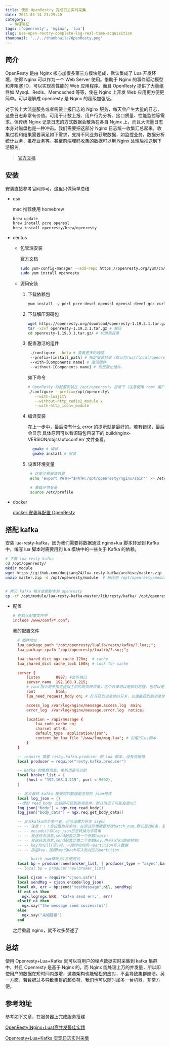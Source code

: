 ```yaml
---
title: 使用 OpenRestry 完成日志实时采集
date: 2021-03-14 21:29:40
category:
  - 编程笔记
tags: ['openresty', 'nginx', 'lua']
slug: use-open-restry-complete-log-real-time-acquisition
thumbnail: '../../thumbnails/OpenResty.png'
---
```


## 简介

OpenResty 是由 Nginx 核心加很多第三方模块组成，默认集成了 Lua 开发环境，使得 Nginx 可以作为一个 Web Server 使用。借助于 Nginx 的事件驱动模型和非阻塞 IO，可以实现高性能的 Web 应用程序。而且 OpenResty 提供了大量组件如 Mysql、Redis、Memcached 等等，使在 Nginx 上开发 Web 应用更方便更简单。可以理解成 openresty 是 Nginx 的超级加强版。

对于线上大流量服务或者需要上报日志的 Nginx 服务，每天会产生大量的日志，这些日志非常有价值。可用于计数上报、用户行为分析、接口质量、性能监控等需求。但传统 Nginx 记录日志的方式数据会散落在各自 Nginx 上，而且大流量日志本身对磁盘也是一种冲击。我们需要把这部分 Nginx 日志统一收集汇总起来，收集过程和结果需要满足如下需求，支持不同业务获取数据，如监控业务，数据分析统计业务，推荐业务等。甚至前端埋码收集的数据可以用 Nginx 处理后推送到下游服务。

> [官方文档](https://openresty.org/cn/installation.html)

## 安装

安装直接参考官网即可，这里只做简单总结

- osx

  mac 推荐使用 homebrew

  ```bash
  brew update
  brew install pcre openssl
  brew install openresty/brew/openresty
  ```

- centos

  - 包管理安装

    [官方文档](https://openresty.org/cn/linux-packages.html#centos)

    ```bash
    sudo yum-config-manager --add-repo https://openresty.org/yum/cn/centos/OpenResty.repo
    sudo yum install openresty
    ```

  - 源码安装

    1. 下载依赖包

       ```bash
       yum install -y perl pcre-devel openssl openssl-devel gcc curl
       ```

    2. 下载解压源码包

       ```bash
       wget https://openresty.org/download/openresty-1.19.3.1.tar.gz
       tar -xzvf openresty-1.19.3.1.tar.gz # 解压
       cd openresty-1.19.3.1.tar.gz/ # 切换到目录
       ```

    3. 配置激活的组件

       ```bash
        ./configure --help # 查看更多的选项
        --prefix=[install_path] # 指定安装目录（默认为/usr/local/openresty）
        --with-[Components name] # 激活组件
        --without-[Components name] # 则是禁止组件。
       ```

       如下命令

       ```bash
       # OpenResty 将配置安装在 /opt/openresty 目录下（注意使用 root 用户）,并激活luajit、http_iconv_module 并禁止 http_redis2_module 组件
       ./configure --prefix=/opt/openresty\
          --with-luajit\
          --without-http_redis2_module \
          --with-http_iconv_module
       ```

    4. 编译安装

       在上一步中，最后没有什么 error 的提示就是最好的。若有错误，最后会显示 具体原因可以看源码包目录下的 build/nginx-VERSION/objs/autoconf.err 文件查看。

       ```bash
         gmake # 编译
         gmake install # 安装
       ```

    5. 设置环境变量

       ```bash
        # 这里注意安装目录
        echo 'export PATH="$PATH:/opt/openresty/nginx/sbin"' >> /etc/profile

        # 重载环境变量
        source /etc/profile
       ```

- docker

  [docker 安装与配置 OpenResty](/blog/docker-open-resty-installation-and-configuration)

## 搭配 kafka

安装 lua-resty-kafka，因为我们需要将数据通过 nginx+lua 脚本转发到 Kafka 中，编写 lua 脚本时需要用到 lua 模块中的一些关于 Kafka 的依赖。

```bash
# 下载 lua-resty-kafka
cd /opt/openresty/
mkdir module
wget https://github.com/doujiang24/lua-resty-kafka/archive/master.zip
unzip master.zip -d /opt/openresty/module  # 解压到 /opt/openresty/module


# 拷贝 kafka 相关依赖脚本到 openresty
cp -rf /opt/module/lua-resty-kafka-master/lib/resty/kafka/ /opt/openresty/lualib/resty/
```

- 配置

  ```conf
  # 在默认配置文件中
  include /www/conf/*.conf;
  ```

  我的配置文件

  ```conf:title=/www/conf/kafka.conf
    # 插件地址
    lua_package_path "/opt/openresty/lualib/resty/kafka/?.lua;;";
    lua_package_cpath "/opt/openresty/lualib/?.so;;";

    lua_shared_dict ngx_cache 128m;  # cache
    lua_shared_dict cache_lock 100k; # lock for cache

    server {
        listen       8887; #监听端口
        server_name  192.168.3.215;
        # root指令用于指定虚拟主机的网页根目录，这个目录可以是相对路径，也可以是绝对路径。
        root         html;
        lua_need_request_body on; # 打开获取消息体的开关，以便能获取到消息体

        access_log /var/log/nginx/message.access.log  main;
        error_log  /var/log/nginx/message.error.log  notice;

        location = /api/message {
            lua_code_cache on;
            charset utf-8;
            default_type 'application/json';
            content_by_lua_file "/www/lua/msg.lua"; # 引用的lua脚本
        }
    }
  ```

  ```lua:title=/www/lua/msg.lua
    -- require 需要 resty.kafka.producer 的 lua 脚本，没有会报错
    local producer = require("resty.kafka.producer")

    -- kafka 的集群信息，单机也是可以的
    local broker_list = {
        {host = "192.168.3.215", port = 9092},
    }

    -- 定义最终 kafka 接受到的数据是怎样的 json格式
    local log_json = {}
    --增加 read_body 之后即可获取到消息体，默认情况下可能会是nil
    log_json["body"] = ngx.req.read_body()
    log_json["body_data"] = ngx.req.get_body_data()

    -- 定义kafka同步生产者，也可设置为异步 async
    -- -- 注意！！！当设置为异步时，在测试环境需要修改batch_num,默认是200条，若大不到200条kafka端接受不到消息
    -- -- encode()将log_json日志转换为字符串
    -- -- 发送日志消息,send配套之第一个参数topic:
    -- -- 发送日志消息,send配套之第二个参数key,用于kafka路由控制:
    -- -- key为nill(空)时，一段时间向同一partition写入数据
    -- -- 指定key，按照key的hash写入到对应的partition

    -- -- batch_num修改为1方便测试
    local bp = producer:new(broker_list, { producer_type = "async",batch_num = 1 })
    -- local bp = producer:new(broker_list)

    local cjson = require("cjson.safe")
    local sendMsg = cjson.encode(log_json)
    local ok, err = bp:send("testMessage",nil, sendMsg)
    if not ok then
      ngx.log(ngx.ERR, 'kafka send err:', err)
    elseif ok then
      ngx.say("the message send successful")
    else
      ngx.say("未知错误")
    end
  ```

  之后重启 nginx，就不过多赘述了

## 总结

使用 Openresty+Lua+Kafka 就可以将用户的埋点数据实时采集到 kafka 集群中，并且 Openresty 是基于 Nginx 的，而 Nginx 能处理上万的并发量，所以即使用户的数据在短时间内激增，这套架构也能轻松的应对，不会导致集群崩溃。另一方面，若数据过多导致集群的超负荷，我们也可以随时加多一台机器，非常方便。

## 参考地址

参考如下文章，在服务器上完成服务搭建

[OpenResty(Nginx+Lua)高并发最佳实践](https://blog.csdn.net/lupengfei1009/article/details/86062644)

[Openresty+Lua+Kafka 实现日志实时采集](https://www.cnblogs.com/linzepeng/p/12643158.html)
